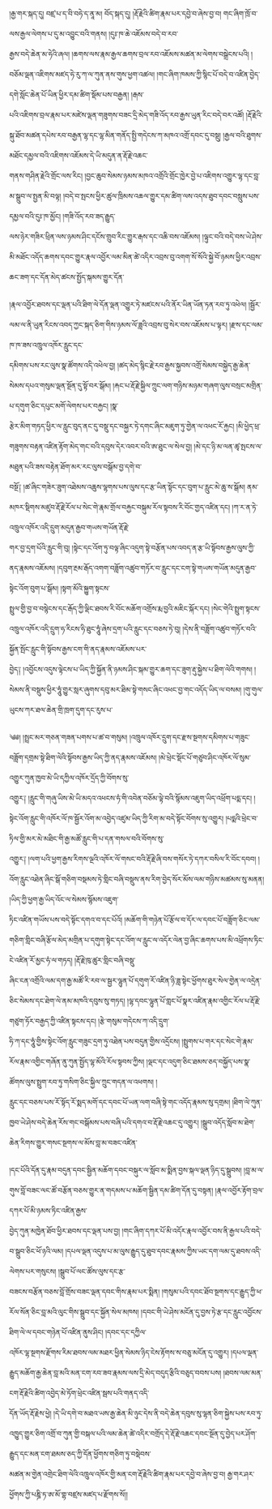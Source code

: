 ﻿  
།རྒྱ་གར་སྐད་དུ། བཛྲ་པ་ད་བི་བཧེ་ད་ནཱ་མ། བོད་སྐད་དུ། །རྡོ་རྗེའི་ཚིག་རྣམ་པར་དབྱེ་བ་ཞེས་བྱ་བ། གང་ཞིག་ཁྲོ་བ་ལས་རྒྱལ་ལེགས་པ་དུ་མ་འབྱུང་བའི་གནས། །དུཿ་ཁ་ཆེ་འཇོམས་བདེ་བ་རབ་  
རྒྱས་བདེ་ཆེན་མ་ཧེའི་ཞལ། །ཆགས་ལས་རྣམ་རྒྱལ་ཆགས་བྲལ་རབ་འཇོམས་མཚན་མ་ལེགས་བསྒྲེངས་པའི། །བཅོམ་ལྡན་འཇིགས་མཛད་ཧེ་རུ་ཀ་ལ་ཀུན་ནས་གུས་ཕྱག་འཚལ། །གང་ཞིག་ཁམས་ཀྱི་སྙིང་པོ་བདེ་བ་འཛིན་བྱེད་དགེ་སློང་ཆེན་པོ་ཡིན་ཕྱིར་དམ་ཚིག་སྡོམ་པས་བརྒྱན། །རྒས་  
པའི་འཇིགས་བྲལ་རྣམ་པར་མཛེས་ལྡན་གཟུགས་བཟང་དྲི་མེད་གཟི་འོད་རབ་རྒྱས་ཡུན་རིང་བདེ་བར་འཚོ། །རྡོ་རྗེའི་སྐུ་ཐོབ་མཚན་དཔེས་རབ་བརྒྱན་ལྷ་དང་ལྷ་མིན་གནོད་སྤྱི་གདེངས་ཀ་མཁའ་འགྲོ་དབང་དུ་བསྡུ། །རྒྱལ་བའི་ཐུགས་མཐོང་དམྱལ་བའི་འཇིགས་འཇོམས་དེ་ཡི་མདུན་ན་རྡོ་རྗེ་འཆང་  
གནས་གཤིན་རྗེའི་གྲོང་ལས་རིང། །བྱང་ཆུབ་སེམས་ཉམས་མཁའ་འགྲོའི་གྲོང་ཁྱེར་བྱེ་པ་འཇིགས་འགྱུར་ལྷ་དང་བླ་མ་སྒྲུབ་ལ་སྤྱན་མི་བལྟ། །བདེ་བ་སྤངས་ཕྱིར་ཚུལ་ཁྲིམས་འཆལ་གྱུར་དམ་ཚིག་ལས་འདས་ཐུབ་དབང་བསླུས་པས་དམྱལ་བའི་དུཿ་ཁ་མྱོང། །གཟི་འོད་རབ་ཟད་རྒྱུད་  
ལས་ཉེར་གཟིར་ཕྲིན་ལས་ཉམས་ཤིང་དངོས་གྲུབ་རིང་གྱུར་རྒས་དང་འཆི་བས་འཇོམས། །ལྟུང་བའི་བདེ་བས་ཡེ་ཤེས་མི་མཐོང་འདོད་ཆགས་དབང་གྱུར་རྣལ་འབྱོར་ལམ་མིན་ཚེ་འདིར་འབྲས་བུ་འགག་སོ་སོའི་སྐྱེ་བོ་ཉམས་ཕྱིར་འབྲས་ཆང་ཟག་དང་དོན་མེད་ཚངས་སྤྱོད་སྐམས་གྱུར་དོན་  
  
།རྣལ་འབྱོར་ཐབས་དང་ལྡན་པའི་ཐིག་ལེ་དོན་ལྡན་འགྱུར་ཏེ་མཛངས་པའི་ནོར་ཡིན་ཡོན་ཏན་རབ་ཏུ་འཕེལ། །སྦྱོར་ལམ་ལ་ནི་ཡུན་རིངས་འབད་ཀྱང་སྐད་ཅིག་གིས་ཉམས་ལོ་ཟླའི་འབྲས་བུ་སེར་བས་འཇོམས་པ་ལྟར། །རྫས་དང་ལམ་ཁ་ཁ་ཟས་འཁྲུལ་འཁོར་རླུང་དང་  
དམིགས་པས་རང་ལུས་སྣ་ཚོགས་འདི་འཕེལ་བྱ། །ཚད་མེད་སྙིང་རྗེ་རབ་རྒྱས་སྐྱབས་འགྲོ་སེམས་བསྐྱེད་རྒྱ་ཆེན་སེམས་དཔའ་གསུམ་ལྡན་སྔོན་དུ་སྟོ་བར་སྒོམ། །རྐང་པ་རྡོ་རྗེ་སྐྱིལ་ཀྲུང་ལག་གཉིས་མཉམ་གཞག་ལུས་བསྲང་མགྲིན་པ་དགུག་ཅིང་དཔུང་མགོ་ལེགས་པར་བརྐྱང། །སྣ་  
རྩེར་མིག་གཏད་ཕྱིར་ལ་རླུང་བུད་ནང་དུ་བསྡུ་དང་བསྐྱར་ཏེ་དགང་ཞིང་མཇུག་ཏུ་གྱེན་ལ་འཕང་རོ་རྐྱང། །མི་ཕྱེད་ཕྲ་གཟུགས་བརྟན་འཛིན་རྟོག་མེད་གང་བའི་དབུས་དེར་འབར་བའི་ཨ་ཐུང་ལ་སེལ་བྱ། །མེ་དང་ཉི་མ་ལན་ཚྭ་སྤངས་ལ་མཐུན་པའི་ཟས་བརྟེན་ཐོག་མར་རང་ལུས་བསྒོམ་བྱ་དགེ་བ་  
བསྔོ༑ །ཚ་ཞིང་གཟེར་ཟུག་འཐེམས་འཆུས་ལྷགས་པས་ལུས་དང་རྩ་ཡིན་སྟོང་དང་བུག་པ་རླུང་མེ་ཆུ་ས་སྒོམ། ནམ་མཁར་སྡིགས་མཛུབ་རྡོ་རྗེ་རོལ་པ་སེང་གེ་རྣམ་གྲོལ་བརྐྱང་བསྐུམ་རོལ་སྟབས་རི་བོང་གྱད་འཛིན་དང། །ཀ་ར་ན་ཏེ་འཁྲུལ་འཁོར་འདི་དྲུག་མདུན་རྒྱབ་གཡས་གཡོན་རྡོ་རྗེ་  
གར་བྱ་དྲག་པོའི་རླུང་གི་བུ། །སྟེང་དང་འོག་ཏུ་བལྟ་ཞིང་འདུག་སྟེ་བརྩོན་པས་འབད་ན་རྩ་ཡི་སྟོབས་རྒྱས་ལུས་ཀྱི་ནད་རྣམས་འཇོམས། །དབུག་རྔམ་རྒོད་འགག་བཟློག་འཚུབ་གཏོར་བ་རླུང་དང་ངག་སྟེ་གཡས་གཡོན་མདུན་རྒྱབ་སྟེང་འོག་བུག་པ་སྒོམ། །སྟག་མོའི་སྐྱུག་སྟངས་  
སྤྲུལ་གྱི་བྱ་བ་བསྙེངས་དང་རྒོད་ཀྱི་ལྡིང་ཐབས་རི་བོང་མཆོག་འགྲོས་རྨ་བྱའི་མཇིང་སྐོར་དང། །སེང་གེའི་སྤྲུག་སྟངས་འཁྲུལ་འཁོར་འདི་དྲུག་ཧ་རིངས་ཧི་ཐུང་ཧཱུཾ་ཞེས་དྲག་པའི་རླུང་དང་བཅས་ཏེ་བུ། །དེས་ནི་བཟློག་འཚུབ་གཏོར་བའི་སྐྱོན་སྤོང་རླུང་གི་སྟོབས་རྒྱས་ངག་གི་ནད་རྣམས་འཇོམས་པར་  
བྱེད༑ །འབྱོངས་འདུས་ལྟེངས་པ་ཡིད་ཀྱི་སྐྱོན་ནི་ཉམས་ཤིང་སྐམ་གྱུར་ཆག་དང་ཟུག་རྡུ་སྐྱེས་པ་ཐིག་ལེའི་གགས། །སེམས་ནི་བསྡུས་ཕྱིར་ཧཱུཾ་གྱུར་སླར་ཞུགས་དབུ་མར་ཐིམ་སྟེ་གསང་ཞིང་འཕང་བྱ་གང་འདོད་ཡིད་ལ་བསམ། །གུ་གུལ་ཡུངས་ཀར་ཐལ་ཆེན་གྲི་ཁྲག་དུག་དང་རུས་པ་  
  
༄༅། །སྤྲང་མར་གཅན་གཟན་པགས་པ་ཚ་བ་གསུམ། །འཁྲུལ་འཁོར་དྲུག་དང་རྫས་སྔགས་དམིགས་པ་གཟུང་བཟློག་དགྲམ་སྟེ་ཐིག་ལེའི་སྟོབས་རྒྱས་ཡིད་ཀྱི་ནད་རྣམས་འཇོམས། །མེ་ཕྲེང་སྡོང་པོ་གཙུབ་ཤིང་འཁོར་ལོ་སུམ་འགྱུར་ཀུན་ཁྱབ་མེ་ཡི་དཀྱིལ་འཁོར་དྲོད་ཀྱི་བོགས་སུ་  
འགྱུར༑ །རླུང་གི་གཞུ་ཡིས་མེ་ཡི་མདའ་འཕངས་ཧཾ་གི་འབེན་བཅོམ་ལྟེ་བའི་སྙོམས་འཇུག་ཡིད་འཕྲོག་པདྨ་དང། །སྟེང་འོག་རླུང་གི་འཁོར་ལོ་ཁ་སྦྱོར་འོག་མ་འབྱེད་འཛུམ་ཡིད་ཀྱི་རིག་མ་བདེ་སྟོང་བོགས་སུ་འགྱུར། །པདྨའི་ཕྲེང་བ་ཏིལ་གྱི་མར་མེ་མཐིང་གི་རྒྱ་མཚོ་རླུང་གི་པ་དན་གསལ་བའི་བོགས་སུ་  
འགྱུར༑ །ལག་པའི་ཕྱག་རྒྱས་རིགས་ལྔའི་འཁོར་ལོ་གསང་བའི་རྡོ་རྗེ་ཞི་བས་གསོར་ཏེ་དཀར་བསིལ་རི་བོང་དབབ། །འོག་རླུང་འཐེན་ཞིང་སྒོ་གཅིག་བསྡམས་ཏེ་གླིང་བཞི་བསྡུས་ནས་རིག་བྱེད་སོར་མོས་ལམ་གཉིས་མཚམས་སུ་མནན། །ཡིད་ཀྱི་ཕྱག་རྒྱ་ཡིད་འོང་ལ་སེམས་སྙོམས་འཇུག་  
ཏིང་འཛིན་གཡོས་པས་བདེ་སྟོང་དགའ་བ་དང་པོའོ། །མཆོག་གི་གཉེན་པོ་རྩོལ་བ་དོར་ལ་དབང་པོ་བཟློག་ཅིང་ལམ་གཅིག་གླིང་བཞི་རྩོལ་མེད་མགྲིན་པ་དགུག་སྟེང་དང་འོག་ལ་རླུང་ལ་འདོར་ལེན་བྱ་ཞིང་ཆགས་པས་མི་འཕྲོགས་ཏིང་ངེ་འཛིན་རོ་མྱང་ཧཾ་ལ་གཏད། །རྡོ་རྗེ་ཁུ་ཚུར་གླིང་བཞི་བསྡུ་  
ཞིང་ངན་འགྲོའི་ལམ་དག་རྒྱ་མཚོ་རི་རབ་ལ་སྦྱར་ལྷུན་པོ་དགུག་རོ་འཛིན་ཉི་ཟླ་སྟེང་ཕྱོགས་ཐུར་སེལ་གྱེན་ལ་འདྲེན་ཅིང་སེམས་དང་ཐེག་ལེ་ནམ་མཁའི་དབུས་སུ་གཏད། །ལྷ་དབང་ལྷུན་པོ་གླང་པོ་སྣར་འཛིན་རྣམ་འགྱིང་རོལ་པ་རྡོ་རྗེ་གཙུག་ཏོར་བརྒྱད་ཀྱི་འཛིན་སྟངས་དང། །རྩེ་གསུམ་གདེངས་ཀ་འདི་དྲུག་  
ཧི་ཀ་དང་ཧཱུཾ་གྱིས་སྟེང་འོག་རླུང་གཟུང་དྲག་ཏུ་འཐེན་པས་བདུན་གྱིས་འདྲོངས། །སྤྲུགས་པ་གར་དང་སེང་གེ་རྣམ་རོལ་རྣམ་འགྱིང་གཞོན་ནུ་ཀུན་སྤྱོད་ལྷ་མོའི་རོལ་སྟབས་ཀྱིས། །ལྡང་དང་འདུག་ཅིང་ཐམས་ཅད་བསྐྱོད་པས་སྣ་ཚོགས་ལུས་སྤྲུག་རབ་ཏུ་གསིག་ཅིང་སྐྱིལ་ཀྲུང་གདན་ལ་འཕགས། །  
རླུང་དང་བཅས་པས་རོ་སྟོད་རོ་སྨད་མགོ་དང་དབང་པོ་ཡན་ལག་བཞི་སྟེ་གང་འདོད་རྣམས་སུ་དགྲམ། །ཐིག་ལེ་ཀུན་ཁྱབ་ཡེ་ཤེས་བདེ་ཆེན་རོས་གང་བསྒོམས་པས་བཞི་པའི་དགའ་བ་རྡོ་རྗེ་འཆང་དུ་འགྱུར། །སྒྲུབ་འདོད་སློབ་མ་ཐེག་ཆེན་རིགས་གྱུར་གསང་སྔགས་ལ་མོས་བླ་མ་བཟང་འཛིན་  
  
།དང་པོའི་དོན་དུ་རྣམ་བདུན་དབང་སྦྱིན་མཆོག་དབང་བསྐུར་ལ་སློབ་མ་སྨིན་བྱས་སྐལ་ལྡན་ཉིད་དུ་སྒྲུབས། །བླ་མ་ལ་གུས་བློ་བཟང་ལང་ཚོ་བརྩོན་བཅས་གྱུར་ན་གདམས་པ་མཆོག་སྦྱིན་དམ་ཚིག་དོན་དུ་བསྟན། །རྣལ་འབྱོར་རྟོག་བྲལ་དཀར་པོ་མི་ཉམས་ཏིང་འཛིན་རྒྱས་  
བྱེད་ཀུན་མཁྱེན་ཐོབ་ཕྱིར་ཐབས་དང་ལྡན་པས་བྱ། །གང་ཞིག་དཀར་པོ་མི་འདོར་རྣལ་འབྱོར་བས་ནི་རྒྱལ་པའི་བདེ་བ་སྒྲུབ་ཅིང་ཕོ་ཉའི་ལམ། །དཔལ་ལྡན་འདུས་པ་མ་ལུས་རྒྱུད་དུ་ཐུབ་དབང་རྣམས་ཀྱིས་ཡང་དག་ལམ་དུ་ཐབས་འདི་ལེགས་པར་གསུངས། །སྒྲུབ་པོ་ལང་ཚོས་ལུས་དང་རྩ་  
བཟངས་བརྩོན་བཅས་བློ་གྲོས་བཟང་ལྡན་དབང་གིས་རྣམ་པར་སྨིན། །གསུམ་པའི་དབང་ཐོབ་སྔགས་དང་རྒྱུད་ཀྱི་ཕ་རོལ་སོན་ཅིང་བླ་མའི་ལུང་གིས་སྒྲུབ་དང་སྐྱོན་སེལ་མཁས། །དབང་གི་ཡེ་ཤེས་མངོན་དུ་བྱས་ཏེ་རྩ་དང་རླུང་འབྱོངས་ཐིག་ལེ་ལ་དབང་གཉེན་པོ་འཛིན་ནུས་ཤིང། །དབང་དང་དཀྱིལ་  
འཁོར་ལྷ་སྔགས་རྫོགས་རིམ་ཐབས་ལམ་མཐར་ཕྱིན་སེམས་ཉིད་ངེས་རྟོགས་ས་བཅུ་མངོན་དུ་འགྱུར། །དཔལ་ལྡན་རྒྱུད་མཆོག་རྒྱ་ཆེན་བླ་མའི་མན་ངག་རབ་ཟབ་རྣམས་ལས་དྲི་མེད་བདུད་རྩིའི་བཅུད་བབས་པས། །ཐབས་ལམ་མན་ངག་རྡོ་རྗེའི་ཚིག་འབྱེད་མེ་ཏོག་ཕྲེང་འཛིན་སྦས་པའི་གནད་འདི་  
དོན་ཡོད་རྡོ་རྗེས་ཕྱེ། །དེ་ཡི་དགེ་བ་མཐའ་ཡས་རྒྱ་ཆེན་མི་ཉུང་དེས་ནི་བདེ་ཆེན་དབུས་སུ་ལྷན་ཅིག་སྐྱེས་པས་རབ་ཏུ་འཁྱུད་གྱུར་ཅིག་འགྲོ་བ་ཀུན་གྱི་བསྐལ་པའི་ལམ་ཆེན་ཚེ་འདིར་བགྲོད་དེ་རྡོ་རྗེ་འཆང་དབང་སྔོན་དུ་བྱེད་པར་ཤོག་རྒྱུད་དང་མན་ངག་ཐམས་ཅད་ཀྱི་དོན་ཕྱོགས་གཅིག་ཏུ་བསྡེབས་  
མཚན་མ་གྱེན་འགྲེང་ཐིག་ལེའི་འཁྲུལ་འཁོར་གྱི་མན་ངག་རྡོ་རྗེའི་ཚིག་རྣམ་པར་དབྱེ་བ་ཞེས་བྱ་བ། རྒྱ་གར་ཤར་ཕྱོགས་ཀྱི་པཎྜི་ཏ་ཨ་མོ་གྷ་བཛྲས་མཛད་པ་རྫོགས་སོ།།  
  
  
